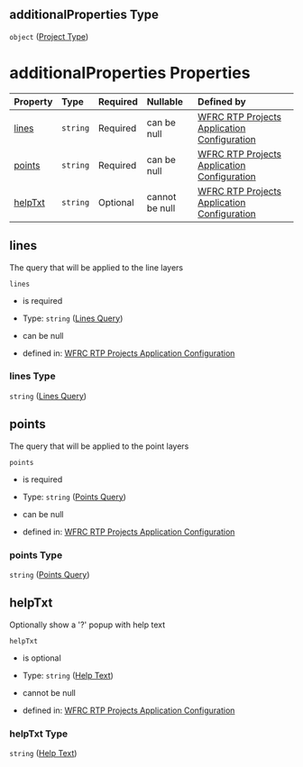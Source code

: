 ## additionalProperties Type

`object` ([Project Type](config-definitions-project-type.md))

# additionalProperties Properties

| Property            | Type     | Required | Nullable       | Defined by                                                                                                                                                                                    |
| :------------------ | :------- | :------- | :------------- | :-------------------------------------------------------------------------------------------------------------------------------------------------------------------------------------------- |
| [lines](#lines)     | `string` | Required | can be null    | [WFRC RTP Projects Application Configuration](config-definitions-project-type-properties-lines-query.md "https://wfrc.org/??/config.schema.json#/definitions/projectType/properties/lines")   |
| [points](#points)   | `string` | Required | can be null    | [WFRC RTP Projects Application Configuration](config-definitions-project-type-properties-points-query.md "https://wfrc.org/??/config.schema.json#/definitions/projectType/properties/points") |
| [helpTxt](#helptxt) | `string` | Optional | cannot be null | [WFRC RTP Projects Application Configuration](config-definitions-project-type-properties-help-text.md "https://wfrc.org/??/config.schema.json#/definitions/projectType/properties/helpTxt")   |

## lines

The query that will be applied to the line layers

`lines`

*   is required

*   Type: `string` ([Lines Query](config-definitions-project-type-properties-lines-query.md))

*   can be null

*   defined in: [WFRC RTP Projects Application Configuration](config-definitions-project-type-properties-lines-query.md "https://wfrc.org/??/config.schema.json#/definitions/projectType/properties/lines")

### lines Type

`string` ([Lines Query](config-definitions-project-type-properties-lines-query.md))

## points

The query that will be applied to the point layers

`points`

*   is required

*   Type: `string` ([Points Query](config-definitions-project-type-properties-points-query.md))

*   can be null

*   defined in: [WFRC RTP Projects Application Configuration](config-definitions-project-type-properties-points-query.md "https://wfrc.org/??/config.schema.json#/definitions/projectType/properties/points")

### points Type

`string` ([Points Query](config-definitions-project-type-properties-points-query.md))

## helpTxt

Optionally show a '?' popup with help text

`helpTxt`

*   is optional

*   Type: `string` ([Help Text](config-definitions-project-type-properties-help-text.md))

*   cannot be null

*   defined in: [WFRC RTP Projects Application Configuration](config-definitions-project-type-properties-help-text.md "https://wfrc.org/??/config.schema.json#/definitions/projectType/properties/helpTxt")

### helpTxt Type

`string` ([Help Text](config-definitions-project-type-properties-help-text.md))
